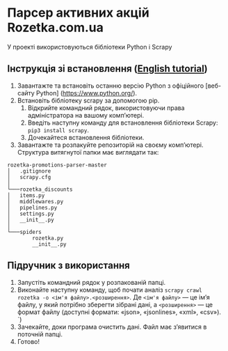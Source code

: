 # Парсер активних акцій Rozetka.com.ua
У проекті використовуються бібліотеки Python і Scrapy
## Інструкція зі встановлення ([English tutorial](README.md))
1. Завантажте та встановіть останню версію Python з офіційного [веб-сайту Python] (https://www.python.org/).
2. Встановіть бібліотеку scrapy за допомогою pip.
    1) Відкрийте командний рядок, використовуючи права адміністратора на вашому комп’ютері.
    2) Введіть наступну команду для встановлення бібліотеки Scrapy: `pip3 install scrapy`.
    3) Дочекайтеся встановлення бібліотеки.
3. Завантажте та розпакуйте репозиторій на своєму комп’ютері.
    Структура витягнутої папки має виглядати так:
```
rozetka-promotions-parser-master
│   .gitignore
│   scrapy.cfg
│
└───rozetka_discounts
│   items.py
│   middlewares.py
│   pipelines.py
│   settings.py
│   __init__.py
│
└───spiders
        rozetka.py
        __init__.py
```
## Підручник з використання
1. Запустіть командний рядок у розпакованій папці.
2. Виконайте наступну команду, щоб почати аналіз `scrapy crawl rozetka -o <ім'я файлу>.<розширення>`.
Де `<ім'я файлу>` — це ім’я файлу, у який потрібно зберегти зібрані дані, а `<розширення>` — це формат файлу (доступні формати: «json», «jsonlines», «xml», «csv»). `)
3. Зачекайте, доки програма очистить дані. Файл має з’явитися в поточній папці.
4. Готово!

